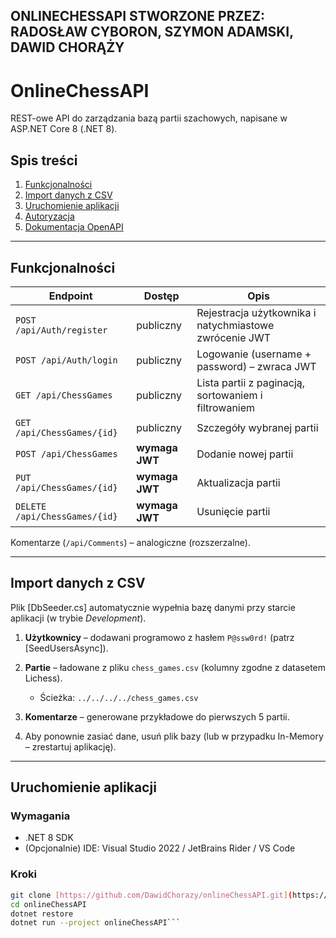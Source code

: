 ## ONLINECHESSAPI STWORZONE PRZEZ: RADOSŁAW CYBORON, SZYMON ADAMSKI, DAWID CHORĄŻY 

# OnlineChessAPI

REST-owe API do zarządzania bazą partii szachowych, napisane w ASP.NET Core 8 (.NET 8).

## Spis treści
1. [Funkcjonalności](#funkcjonalności)
2. [Import danych z CSV](#import-danych-z-csv)
3. [Uruchomienie aplikacji](#uruchomienie-aplikacji)
4. [Autoryzacja](#autoryzacja)
5. [Dokumentacja OpenAPI](#dokumentacja-openapi)

---

## Funkcjonalności

| Endpoint | Dostęp | Opis |
|----------|--------|------|
| `POST /api/Auth/register` | publiczny | Rejestracja użytkownika i natychmiastowe zwrócenie JWT |
| `POST /api/Auth/login` | publiczny | Logowanie (username + password) – zwraca JWT |
| `GET /api/ChessGames` | publiczny | Lista partii z paginacją, sortowaniem i filtrowaniem |
| `GET /api/ChessGames/{id}` | publiczny | Szczegóły wybranej partii |
| `POST /api/ChessGames` | **wymaga JWT** | Dodanie nowej partii |
| `PUT /api/ChessGames/{id}` | **wymaga JWT** | Aktualizacja partii |
| `DELETE /api/ChessGames/{id}` | **wymaga JWT** | Usunięcie partii |

Komentarze (`/api/Comments`) – analogiczne (rozszerzalne).

---

## Import danych z CSV

Plik [DbSeeder.cs] automatycznie wypełnia bazę danymi przy starcie aplikacji (w trybie *Development*).

1. **Użytkownicy** – dodawani programowo z hasłem `P@ssw0rd!` (patrz [SeedUsersAsync]).  
2. **Partie** – ładowane z pliku `chess_games.csv` (kolumny zgodne z datasetem Lichess).  
   * Ścieżka:  `../../../../chess_games.csv`  

3. **Komentarze** – generowane przykładowe do pierwszych 5 partii.
4. Aby ponownie zasiać dane, usuń plik bazy (lub w przypadku In-Memory – zrestartuj aplikację).

---

## Uruchomienie aplikacji

### Wymagania
* .NET 8 SDK  
* (Opcjonalnie) IDE: Visual Studio 2022 / JetBrains Rider / VS Code
  
### Kroki

```bash
git clone [https://github.com/DawidChorazy/onlineChessAPI.git](https://github.com/DawidChorazy/onlineChessAPI.git)
cd onlineChessAPI
dotnet restore
dotnet run --project onlineChessAPI```
